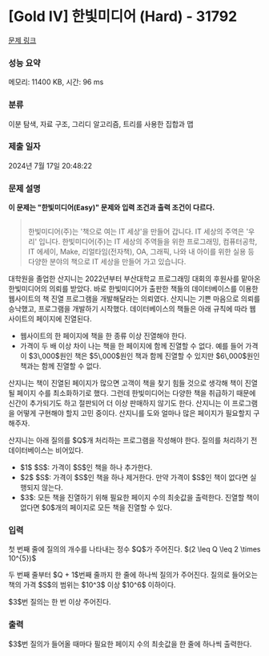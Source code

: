 # [Gold IV] 한빛미디어 (Hard) - 31792 

[문제 링크](https://www.acmicpc.net/problem/31792) 

### 성능 요약

메모리: 11400 KB, 시간: 96 ms

### 분류

이분 탐색, 자료 구조, 그리디 알고리즘, 트리를 사용한 집합과 맵

### 제출 일자

2024년 7월 17일 20:48:22

### 문제 설명

<p><strong>이 문제는 "한빛미디어(Easy)" 문제와 입력 조건과 출력 조건이 다르다.</strong></p>

<blockquote>
<p><img alt="" src=""></p>

<p>한빛미디어(주)는 '책으로 여는 IT 세상'을 만들어 갑니다. IT 세상의 주역은 '우리' 입니다. 한빛미디어(주)는 IT 세상의 주역들을 위한 프로그래밍, 컴퓨터공학, IT 에세이, Make, 리얼타임(전자책), OA, 그래픽, 나와 내 아이를 위한 실용 등 다양한 분야의 책으로 IT 세상을 만들어 가고 있습니다.</p>
</blockquote>

<p>대학원을 졸업한 산지니는 2022년부터 부산대학교 프로그래밍 대회의 후원사를 맡아온 한빛미디어의 의뢰를 받았다. 바로 한빛미디어가 출판한 책들의 데이터베이스를 이용한 웹사이트의 책 진열 프로그램을 개발해달라는 의뢰였다. 산지니는 기쁜 마음으로 의뢰를 승낙했고, 프로그램을 개발하기 시작했다. 데이터베이스의 책들은 아래 규칙에 따라 웹사이트의 페이지에 진열된다.</p>

<ul>
	<li>웹사이트의 한 페이지에 책을 한 종류 이상 진열해야 한다.</li>
	<li>가격이 두 배 이상 차이 나는 책을 한 페이지에 함께 진열할 수 없다. 예를 들어 가격이 $3\,000$원인 책은 $5\,000$원인 책과 함께 진열할 수 있지만 $6\,000$원인 책과는 함께 진열할 수 없다.</li>
</ul>

<p>산지니는 책이 진열된 페이지가 많으면 고객이 책을 찾기 힘들 것으로 생각해 책이 진열될 페이지 수를 최소화하기로 했다. 그런데 한빛미디어는 다양한 책을 취급하기 때문에 신간이 추가되기도 하고 절판되어 더 이상 판매하지 않기도 한다. 산지니는 이 프로그램을 어떻게 구현해야 할지 고민 중이다. 산지니를 도와 얼마나 많은 페이지가 필요할지 구해주자.</p>

<p>산지니는 아래 질의를 $Q$개 처리하는 프로그램을 작성해야 한다. 질의를 처리하기 전 데이터베이스는 비어있다.</p>

<ul>
	<li>$1$ $S$: 가격이 $S$인 책을 하나 추가한다. </li>
	<li>$2$ $S$: 가격이 $S$인 책을 하나 제거한다. 만약 가격이 $S$인 책이 없다면 실행되지 않는다.</li>
	<li>$3$: 모든 책을 진열하기 위해 필요한 페이지 수의 최솟값을 출력한다. 진열할 책이 없다면 $0$개의 페이지로 모든 책을 진열할 수 있다.</li>
</ul>

### 입력 

 <p>첫 번째 줄에 질의의 개수를 나타내는 정수 $Q$가 주어진다. $(2 \leq Q \leq 2 \times 10^{5})$</p>

<p>두 번째 줄부터 $Q + 1$번째 줄까지 한 줄에 하나씩 질의가 주어진다. 질의로 들어오는 책의 가격 $S$의 범위는 $10^3$ 이상 $10^6$ 이하이다.</p>

<p>$3$번 질의는 한 번 이상 주어진다.</p>

### 출력 

 <p>$3$번 질의가 들어올 때마다 필요한 페이지 수의 최솟값을 한 줄에 하나씩 출력한다.</p>

